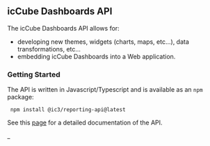 ## icCube Dashboards API

The icCube Dashboards API allows for:

- developing new themes, widgets (charts, maps, etc...), data transformations, etc...
- embedding icCube Dashboards into a Web application.

### Getting Started

The API is written in Javascript/Typescript and is available as an `npm` package:

     npm install @ic3/reporting-api@latest

See this [page](./doc/Overview.md) for a detailed documentation of the API.

_
